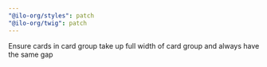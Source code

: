 ```yaml
---
"@ilo-org/styles": patch
"@ilo-org/twig": patch
---
```


Ensure cards in card group take up full width of card group and always have the same gap
